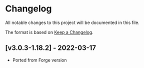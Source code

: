 # Changelog
All notable changes to this project will be documented in this file.

The format is based on [Keep a Changelog].

## [v3.0.3-1.18.2] - 2022-03-17
- Ported from Forge version

[Keep a Changelog]: https://keepachangelog.com/en/1.0.0/
